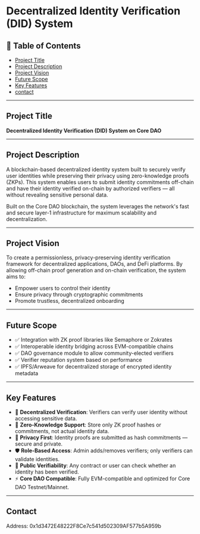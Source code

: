 # Decentralized Identity Verification (DID) System

## 📑 Table of Contents
- [Project Title](#project-title)
- [Project Description](#project-description)
- [Project Vision](#project-vision)
- [Future Scope](#future-scope)
- [Key Features](#key-features)
- [contact](#contact)
  
---

## Project Title

**Decentralized Identity Verification (DID) System on Core DAO**

---

## Project Description

A blockchain-based decentralized identity system built to securely verify user identities while preserving their privacy using zero-knowledge proofs (ZKPs). This system enables users to submit identity commitments off-chain and have their identity verified on-chain by authorized verifiers — all without revealing sensitive personal data.

Built on the Core DAO blockchain, the system leverages the network's fast and secure layer-1 infrastructure for maximum scalability and decentralization.

---

## Project Vision

To create a permissionless, privacy-preserving identity verification framework for decentralized applications, DAOs, and DeFi platforms. By allowing off-chain proof generation and on-chain verification, the system aims to:

- Empower users to control their identity
- Ensure privacy through cryptographic commitments
- Promote trustless, decentralized onboarding

---

## Future Scope

- ✅ Integration with ZK proof libraries like Semaphore or Zokrates
- ✅ Interoperable identity bridging across EVM-compatible chains
- ✅ DAO governance module to allow community-elected verifiers
- ✅ Verifier reputation system based on performance
- ✅ IPFS/Arweave for decentralized storage of encrypted identity metadata

---

## Key Features

- 🧾 **Decentralized Verification**: Verifiers can verify user identity without accessing sensitive data.
- 🧠 **Zero-Knowledge Support**: Store only ZK proof hashes or commitments, not actual identity data.
- 🔐 **Privacy First**: Identity proofs are submitted as hash commitments — secure and private.
- 🛡️ **Role-Based Access**: Admin adds/removes verifiers; only verifiers can validate identities.
- 🔎 **Public Verifiability**: Any contract or user can check whether an identity has been verified.
- ⚡ **Core DAO Compatible**: Fully EVM-compatible and optimized for Core DAO Testnet/Mainnet.

---

## Contact

Address: 0x1d3472E48222F8Ce7c541d502309AF577b5A959b


